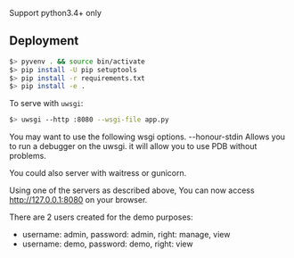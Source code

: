 Support python3.4+ only


Deployment
----------

```bash
$> pyvenv . && source bin/activate
$> pip install -U pip setuptools
$> pip install -r requirements.txt
$> pip install -e .
```



To serve with `uwsgi`:

```bash
$> uwsgi --http :8080 --wsgi-file app.py
```
You may want to use the following wsgi options.
--honour-stdin
Allows you to  run a debugger on  the uwsgi.
it will allow you to use PDB without problems.

You could also server with waitress or gunicorn.

Using one of the servers as described above, You can now access
http://127.0.0.1:8080 on your browser.

There are 2 users created for the demo purposes:

  - username: admin, password: admin, right: manage, view
  - username: demo, password: demo, right: view

